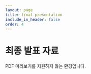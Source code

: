 ```yaml
---
layout: page
title: final-presentation
include_in_header: false
order: 4
---
```


<h1> 최종 발표 자료 </h1>

<object data="../assets/files/캡스톤%20디자인_최종%20발표.pdf" type="application/pdf" alt="final pt" width="100%" height="600" >
  <p>PDF 미리보기를 지원하지 않는 환경입니다.</p>
</object>
